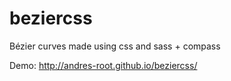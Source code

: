 # beziercss
Bézier curves made using css and sass + compass

Demo: http://andres-root.github.io/beziercss/
